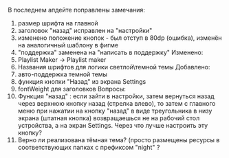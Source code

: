 В последнем апдейте поправлены замечания: 
1) размер шрифта на главной
2) заголовок "назад" исправлен на "настройки"
3) изменено положение кнопок - был отступ в 80dp (ошибка), изменён на аналогичный шаблону в фигме
4) "поддержка" заменена на "написать в поддержку"
    Изменено:
1) Playlist Maker -> Playlist maker
2) Названия шрифтов для логики светлой\темной темы 
    Добавлено:
1) авто-поддержка темной темы
2) функция кнопки "Назад" из экрана Settings
3) fontWeight для заголовков
   Вопросы:
1) Функция "назад" : если зайти в настройки, затем вернуться назад через верхнюю кнопку назад (стрелка влево),
   то затем с главного меню при нажатии на кнопку "назад" в виде треугольника в низу экрана (штатная кнопка) возвращаешься не на рабочий стол устройства, а на экран Settings.
    Через что лучше настроить эту кнопку?
2) Верно ли реализована тёмная тема? (просто размещены ресурсы в соответствующих папках с префиксом "night" ?
